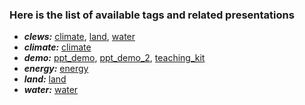 ### Here is the list of available tags and related presentations 

- ***clews:*** [climate](http://127.0.0.1:4000/teaching_kit/presentations/climate.html), [land](http://127.0.0.1:4000/teaching_kit/presentations/land.html), [water](http://127.0.0.1:4000/teaching_kit/presentations/water.html)
- ***climate:*** [climate](http://127.0.0.1:4000/teaching_kit/presentations/climate.html)
- ***demo:*** [ppt_demo](http://127.0.0.1:4000/teaching_kit/presentations/ppt_demo.html), [ppt_demo_2](http://127.0.0.1:4000/teaching_kit/presentations/ppt_demo_2.html), [teaching_kit](http://127.0.0.1:4000/teaching_kit/presentations/teaching_kit.html)
- ***energy:*** [energy](http://127.0.0.1:4000/teaching_kit/presentations/energy.html)
- ***land:*** [land](http://127.0.0.1:4000/teaching_kit/presentations/land.html)
- ***water:*** [water](http://127.0.0.1:4000/teaching_kit/presentations/water.html)